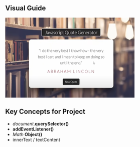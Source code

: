 ## Visual Guide
![Visual Example](ExampleQuoteGenerator.png 'Visual Example of Quote Generator')
## Key Concepts for Project
* _document_.**querySelector()**
* **addEventListener()**
* _Math_ **Object()**
* innerText / textContent